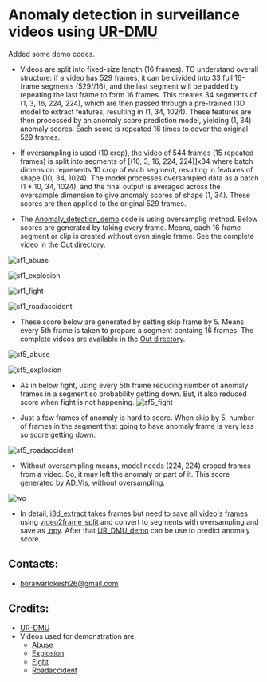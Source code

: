 # Anomaly detection in surveillance videos using [UR-DMU](https://github.com/henrryzh1/UR-DMU.git)

Added some demo codes.

- Videos are split into fixed-size length (16 frames). TO understand overall structure: if a video has 529 frames, it can be divided into 33 full 16-frame segments (529//16), and the last segment will be padded by repeating the last frame to form 16 frames. This creates 34 segments of (1, 3, 16, 224, 224), which are then passed through a pre-trained I3D model to extract features, resulting in (1, 34, 1024). These features are then processed by an anomaly score prediction model, yielding (1, 34) anomaly scores. Each score is repeated 16 times to cover the original 529 frames.

- If oversampling is used (10 crop), the video of 544 frames (15 repeated frames) is split into segments of [(10, 3, 16, 224, 224)]x34 where batch dimension represents 10 crop of each segment, resulting in features of shape (10, 34, 1024). The model processes oversampled data as a batch (1 * 10, 34, 1024), and the final output is averaged across the oversample dimension to give anomaly scores of shape (1, 34). These scores are then applied to the original 529 frames.

- The [Anomaly_detection_demo](Anomaly_detection_demo.py) code is using oversamplig method. Below scores are generated by taking every frame. Means, each 16 frame segment or clip is created without even single frame. See the complete video in the [Out directory](feature_extract/Out/skip_frame_1).

 ![sf1_abuse](feature_extract/Out/skip_frame_1/abuse.gif)

 ![sf1_explosion](feature_extract/Out/skip_frame_1/explosion.gif)
 
 ![sf1_fight](feature_extract/Out/skip_frame_1/fight.gif)
 
 ![sf1_roadaccident](feature_extract/Out/skip_frame_1/roadaccident.gif)
 
- These score below are generated by setting skip frame by 5. Means every 5th frame is taken to prepare a segment containg 16 frames. The complete videos are available in the [Out directory](feature_extract/Out/skip_frame_5).

 ![sf5_abuse](feature_extract/Out/skip_frame_5/abuse.gif)

 ![sf5_explosion](feature_extract/Out/skip_frame_5/explosion.gif)
 
- As in below fight, using every 5th frame reducing number of anomaly frames in a segment so probability getting down. But, it also reduced score when fight is not happening.
 ![sf5_fight](feature_extract/Out/skip_frame_5/fight.gif)

- Just a few frames of anomaly is hard to score. When skip by 5, number of frames in the segment that going to have anomaly frame is very less so score getting down.

![sf5_roadaccident](feature_extract/Out/skip_frame_5/roadaccident.gif)

- Without oversamlpling means, model needs (224, 224) croped frames from a video. So, it may left the anomaly or part of it. This score generated by [AD_Vis](AD_Vis.py), without oversampling.

 ![wo](feature_extract/Out/roadaccident.gif)

- In detail, [i3d_extract](feature_extract/i3d_extract.py) takes frames but need to save all [video's](feature_extract/Data/roadaccident) [frames](feature_extract/UCF_Crime_Frames/roadaccident) using [video2frame_split](feature_extract/video2frame_split.py) and convert to segments with oversampling and save as [.npy](feature_extract/UCF_ten/roadaccident_i3d.npy). After that [UR_DMU_demo](UR_DMU_demo.py) can be use to predict anomaly score.


## Contacts:
- borawarlokesh26@gmail.com


## Credits:
- [UR-DMU](https://github.com/henrryzh1/UR-DMU.git)
- Videos used for demonstration are:
  - [Abuse](https://www.youtube.com/watch?v=I2wiPj--3I8&t=1s)
  - [Explosion](https://www.youtube.com/watch?v=ILvLBjdv5LQ)
  - [Fight](https://www.youtube.com/watch?v=9FiIkT3WkWg&t=119s)
  - [Roadaccident](https://www.youtube.com/watch?v=46iWkLmZ4g8&rco=1)
